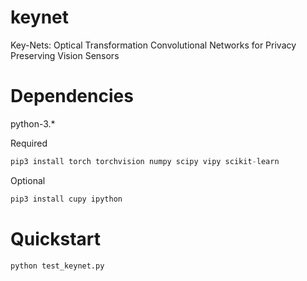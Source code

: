 # keynet
Key-Nets: Optical Transformation Convolutional Networks for Privacy Preserving Vision Sensors

# Dependencies
python-3.*

Required 

```python
pip3 install torch torchvision numpy scipy vipy scikit-learn
```

Optional 

```python
pip3 install cupy ipython
```

# Quickstart
```python
python test_keynet.py
```

